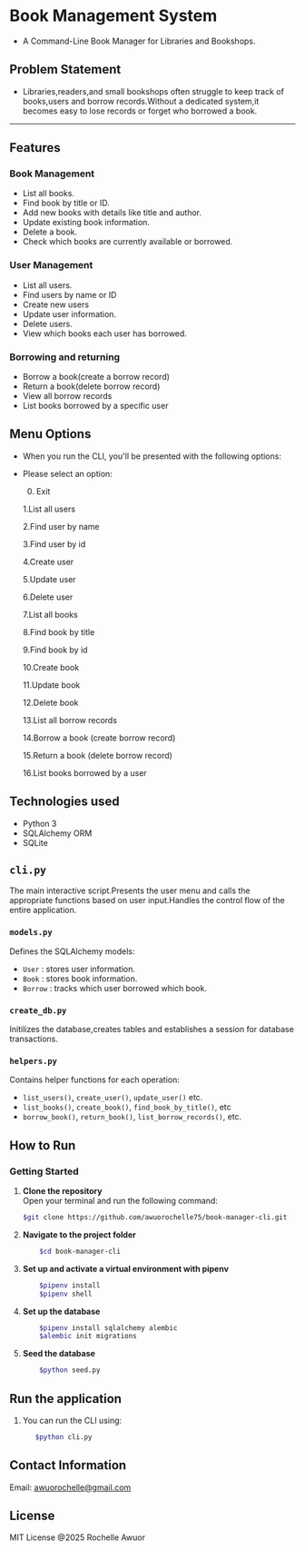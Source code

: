 # Book Management System
- A Command-Line Book Manager for Libraries and Bookshops.

## Problem Statement

- Libraries,readers,and small bookshops often struggle to keep track of books,users and borrow records.Without a dedicated system,it becomes easy to lose records or forget who borrowed a book.


***

## Features

### Book Management
- List all books.
- Find book by title or ID.
- Add new books with details like title and author.
- Update existing book information.
- Delete a book.
- Check which books are currently available or borrowed.

### User Management
- List all users.
- Find users by name or ID
- Create new users
- Update user information.
- Delete users.
- View which books each user has borrowed.

### Borrowing and returning
- Borrow a book(create a borrow record)
- Return a book(delete borrow record)
- View all borrow records
- List books borrowed by a specific user



## Menu Options
- When you run the CLI, you'll be presented with the following options:
 - Please select an option:

   0. Exit

   1.List all users

   2.Find user by name

   3.Find user by id

   4.Create user

   5.Update user

   6.Delete user

   7.List all books

   8.Find book by title

   9.Find book by id

   10.Create book

   11.Update book

   12.Delete book

   13.List all borrow records

   14.Borrow a book (create borrow record)

   15.Return a book (delete borrow record)

   16.List books borrowed by a user


## Technologies used
- Python 3
- SQLAlchemy ORM
- SQLite


## `cli.py`
The main interactive script.Presents the user menu and calls the appropriate functions based on user input.Handles the control flow of the entire application.

### `models.py`
Defines the SQLAlchemy models:
- `User` : stores user information.
- `Book` : stores book information.
- `Borrow` : tracks which user borrowed which book.


### `create_db.py`
Initilizes the database,creates tables and establishes a session for database transactions.

### `helpers.py`
Contains helper functions for each operation:
- `list_users()`, `create_user()`, `update_user()` etc.
- `list_books()`, `create_book()`, `find_book_by_title()`, etc
- `borrow_book()`, `return_book()`, `list_borrow_records()`, etc.

## How to Run
### Getting Started 
1. **Clone the repository**   
Open your terminal and run the following command:
    ```sh
    $git clone https://github.com/awuorochelle75/book-manager-cli.git

2. **Navigate to the project folder**
    ```sh
        $cd book-manager-cli

3. **Set up and activate a virtual environment with pipenv**
    ```sh
        $pipenv install
        $pipenv shell

4. **Set up the database**
    ```sh
        $pipenv install sqlalchemy alembic
        $alembic init migrations


5.  **Seed the database**
    ```sh
        $python seed.py

## **Run the application**
1. You can run the CLI using:
     ```sh
        $python cli.py

## Contact Information
 Email: awuorochelle@gmail.com


## License
 MIT License @2025 Rochelle Awuor










